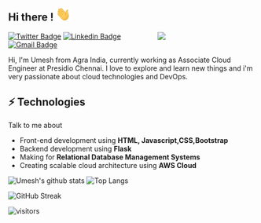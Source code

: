 <!-- ### Hi there 👋 -->
<h2> Hi there ! <img src="https://raw.githubusercontent.com/ABSphreak/ABSphreak/master/gifs/Hi.gif" width="30px"></h2>

<img align='right' src='https://user-images.githubusercontent.com/5713670/87202985-820dcb80-c2b6-11ea-9f56-7ec461c497c3.gif' width='200"'>

[![Twitter Badge](https://img.shields.io/badge/-@vipin6673-1ca0f1?style=flat-square&labelColor=1ca0f1&logo=twitter&logoColor=white&link=https://twitter.com/vipin6673)](https://twitter.com/umeshtyagi829) [![Linkedin Badge](https://img.shields.io/badge/-vipin6673-blue?style=flat-square&logo=Linkedin&logoColor=white&link=https://www.linkedin.com/in/vipin6673/)](https://www.linkedin.com/in/umeshtyagi829/) 
[![Gmail Badge](https://img.shields.io/badge/-vipin6673@gmail.com-c14438?style=flat-square&logo=Gmail&logoColor=white&link=mailto:vipin6673@gmail.com)](mailto:umeshtyagi829@gmail.com)


Hi, I'm Umesh from Agra India, currently working as Associate Cloud Engineer at Presidio Chennai. I love to explore and learn new things and i'm very passionate about cloud technologies and DevOps.

## ⚡ Technologies
Talk to me about
- Front-end development using **HTML, Javascript,CSS,Bootstrap**
- Backend development using **Flask**
- Making for **Relational Database Management Systems**
- Creating scalable cloud architecture using **AWS Cloud**

![Umesh's github stats](https://github-readme-stats.vercel.app/api?username=umeshtyagi829&hide=["issues"]&show_icons=true&count_private=true) ![Top Langs](https://github-readme-stats.vercel.app/api/top-langs/?username=umeshtyagi829&langs_count=8&layout=compact&hide=javascript,html,css,solidity,roff)

![GitHub Streak](http://github-readme-streak-stats.herokuapp.com?user=umeshtyagi829&count_private=true&theme=vue)

![visitors](https://visitor-badge.glitch.me/badge?page_id=umeshtyagi829.umeshtyagi829)


<!--
**umeshtyagi829/umeshtyagi829** is a ✨ _special_ ✨ repository because its `README.md` (this file) appears on your GitHub profile.

Here are some ideas to get you started:

- 🔭 I’m currently working on ...
- 🌱 I’m currently learning ...
- 👯 I’m looking to collaborate on ...
- 🤔 I’m looking for help with ...
- 💬 Ask me about ...
- 📫 How to reach me: ...
- 😄 Pronouns: ...
- ⚡ Fun fact: ...
-->

